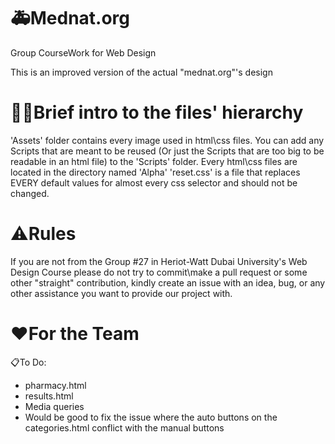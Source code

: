 # 🚑Mednat.org
Group CourseWork for Web Design

This is an improved version of the actual "mednat.org"'s design 

# 📁💤Brief intro to the files' hierarchy 

'Assets' folder contains every image used in html\css files.
You can add any Scripts that are meant to be reused (Or just the Scripts that are too big to be readable in an html file) to the 'Scripts' folder.
Every html\css files are located in the directory named 'Alpha'
'reset.css' is a file that replaces EVERY default values for almost every css selector and should not be changed.

# ⚠️Rules 

If you are not from the Group #27 in Heriot-Watt Dubai University's Web Design Course please do not try to commit\make a pull request or some other "straight" contribution, 
kindly create an issue with an idea, bug, or any other assistance you want to provide our project with.

# ♥️For the Team

📋To Do:
- pharmacy.html
- results.html
- Media queries 
- Would be good to fix the issue where the auto buttons on the categories.html conflict with the manual buttons 

